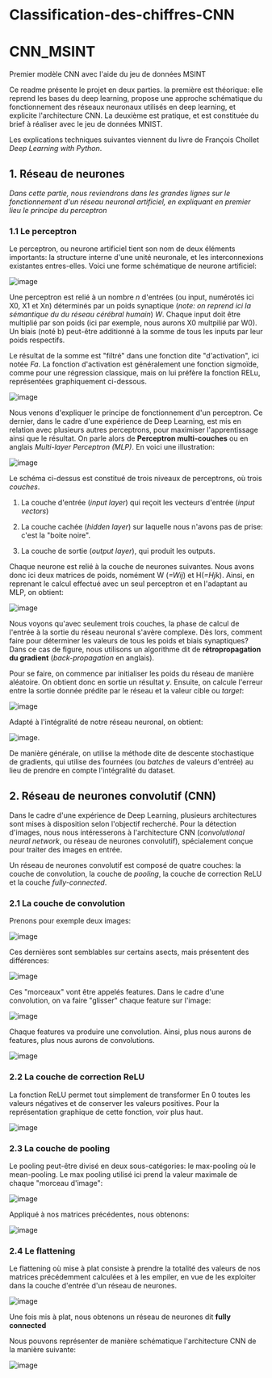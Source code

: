# Classification-des-chiffres-CNN

# CNN_MSINT
Premier modèle CNN avec l'aide du jeu de données MSINT 

Ce readme présente le projet en deux parties. la première est théorique: elle reprend les bases du deep learning, propose une approche schématique du fonctionnement des réseaux neuronaux utilisés en deep learning, et explicite l'architecture CNN. La deuxième est pratique, et est constituée du brief à réaliser avec le jeu de données MNIST. 

Les explications techniques suivantes viennent du livre de François Chollet *Deep Learning with Python*. 


## **1. Réseau de neurones**
*Dans cette partie, nous reviendrons dans les grandes lignes sur le fonctionnement d'un réseau neuronal artificiel, en expliquant en premier lieu le principe du perceptron*

### 1.1 Le perceptron 

Le perceptron, ou neurone artificiel tient son nom de deux éléments importants: la structure interne d'une unité neuronale, et les interconnexions existantes entres-elles. Voici une forme schématique de neurone artificiel:

![image](https://user-images.githubusercontent.com/95342035/160400635-0957019b-5298-472a-b8a4-aa6e3e9e7840.png)

Une perceptron est relié à un nombre *n* d'entrées (ou input, numérotés ici X0, X1 et Xn) déterminés par un poids synaptique (*note: on reprend ici la sémantique du du réseau cérébral humain*) *W*. Chaque input doit être multiplié par son poids (ici par exemple, nous aurons X0 multpilié par W0). Un biais (noté b) peut-être additionné à la somme de tous les inputs par leur poids respectifs. 

Le résultat de la somme est "filtré" dans une fonction dite "d'activation", ici notée *Fa*. La fonction d'activation est généralement une fonction sigmoïde, comme pour une régression classique, mais on lui préfère la fonction RELu, représentées graphiquement ci-dessous. 

![image](https://user-images.githubusercontent.com/95342035/160403614-7e975c29-229b-4d51-878d-27579ce11f95.png)

Nous venons d'expliquer le principe de fonctionnement d'un perceptron. Ce dernier, dans le cadre d'une expérience de Deep Learning, est mis en relation avec plusieurs autres perceptrons, pour maximiser l'apprentissage ainsi que le résultat. On parle alors de **Perceptron multi-couches** ou en anglais *Multi-layer Perceptron (MLP)*. En voici une illustration: 

![image](https://user-images.githubusercontent.com/95342035/160404344-66a12bce-3fcd-4f49-9a45-be4e3d685827.png)

Le schéma ci-dessus est constitué de trois niveaux de perceptrons, où trois *couches*. 

1) La couche d'entrée (*input layer*) qui reçoit les vecteurs d'entrée (*input vectors*)

2) La couche cachée (*hidden layer*) sur laquelle nous n'avons pas de prise: c'est la "boite noire".

3) La couche de sortie (*output layer*), qui produit les outputs. 

Chaque neurone est relié à la couche de neurones suivantes. Nous avons donc ici deux matrices de poids, nomément W (*=Wij*) et H(*=Hjk*). Ainsi, en reprenant le calcul effectué avec un seul perceptron et en l'adaptant au MLP, on obtient:  

![image](https://user-images.githubusercontent.com/95342035/160406552-34703f49-4a66-4c9e-bddc-58ae1628a526.png)

Nous voyons qu'avec seulement trois couches, la phase de calcul de l'entrée à la sortie du réseau neuronal s'avère complexe. Dès lors, comment faire pour déterminer les valeurs de tous les poids et biais synaptiques? Dans ce cas de figure, nous utilisons un algorithme dit de **rétropropagation du gradient** (*back-propagation* en anglais). 

Pour se faire, on commence par initialiser les poids du réseau de manière aléatoire. On obtient donc en sortie un résultat *y*. Ensuite, on calcule l'erreur entre la sortie donnée prédite par le réseau et la valeur cible ou *target*:

![image](https://user-images.githubusercontent.com/95342035/160408835-46809765-1d9e-4f57-b9c3-e6fa4a6e430a.png)

Adapté à l'intégralité de notre réseau neuronal, on obtient: 

![image](https://user-images.githubusercontent.com/95342035/160409590-1cf0ec08-31ae-4487-8833-a79dd0744d8a.png). 

De manière générale, on utilise la méthode dite de descente stochastique de gradients, qui utilise des fournées (ou *batches* de valeurs d'entrée) au lieu de prendre en compte l'intégralité du dataset. 


## **2. Réseau de neurones convolutif (CNN)**

Dans le cadre d'une expérience de Deep Learning, plusieurs architectures sont mises à disposition selon l'objectif recherché. Pour la détection d'images, nous nous intéresserons à l'architecture CNN (*convolutional neural network*, ou réseau de neurones convolutif), spécialement conçue pour traiter des images en entrée.  

Un réseau de neurones convolutif est composé de quatre couches: la couche de convolution, la couche de *pooling*, la couche de correction ReLU et la couche *fully-connected*. 

### 2.1 La couche de convolution 
Prenons pour exemple deux images: 

![image](https://user-images.githubusercontent.com/95342035/160417184-0c17a1ae-2ff5-4be9-8e66-81ee237d2970.png)

Ces dernières sont semblables sur certains asects, mais présentent des différences: 

![image](https://user-images.githubusercontent.com/95342035/160417313-7530ebe8-d225-4908-8de6-1e5e281cb711.png)

Ces "morceaux" vont être appelés features. Dans le cadre d'une convolution, on va faire "glisser" chaque feature sur l'image:

![image](https://user-images.githubusercontent.com/95342035/160417756-03c2609e-de25-4d9f-ae94-346c9640a4f4.png)

Chaque features va produire une convolution. Ainsi, plus nous aurons de features, plus nous aurons de convolutions. 

![image](https://user-images.githubusercontent.com/95342035/160418307-f0d78d65-6b63-43ba-a74d-9e4a4ae23c3c.png)


### 2.2 La couche de correction ReLU
La fonction ReLU permet tout simplement de transformer En 0 toutes les valeurs négatives et de conserver les valeurs positives. Pour la représentation graphique de cette fonction, voir plus haut. 

![image](https://user-images.githubusercontent.com/95342035/160418438-2c1abd6e-f35d-453c-afe2-83e566610eef.png)


### 2.3 La couche de pooling

Le pooling peut-être divisé en deux sous-catégories: le max-pooling où le mean-pooling. Le max pooling utilisé ici prend la valeur maximale de chaque "morceau d'image":

![image](https://user-images.githubusercontent.com/95342035/160418833-55ebf231-817e-4404-897c-bab499f7e4fb.png)

Appliqué à nos matrices précédentes, nous obtenons: 

![image](https://user-images.githubusercontent.com/95342035/160418983-f91bf8e4-52a9-40f0-a52c-ec2d6da645e0.png)

### 2.4 Le flattening

Le flattening où mise à plat consiste à prendre la totalité des valeurs de nos matrices précédemment calculées et à les empiler, en vue de les exploiter dans la couche d'entrée d'un réseau de neurones. 

![image](https://user-images.githubusercontent.com/95342035/160419528-92571761-198b-4aa3-b3f1-c28c17e666d5.png)

Une fois mis à plat, nous obtenons un réseau de neurones dit **fully connected**

Nous pouvons représenter de manière schématique l'architecture CNN de la manière suivante: 

![image](https://user-images.githubusercontent.com/95342035/160420306-8f67dc77-20d2-4f09-a5ca-eb6d99ae7ce1.png)

